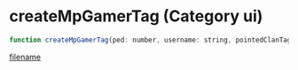 # createMpGamerTag (Category ui)

```js
function createMpGamerTag(ped: number, username: string, pointedClanTag: boolean, isRockstarClan: boolean, clanTag: string, p5: number): int
```

[filename](createMpGamerTag_m.md ':include')
